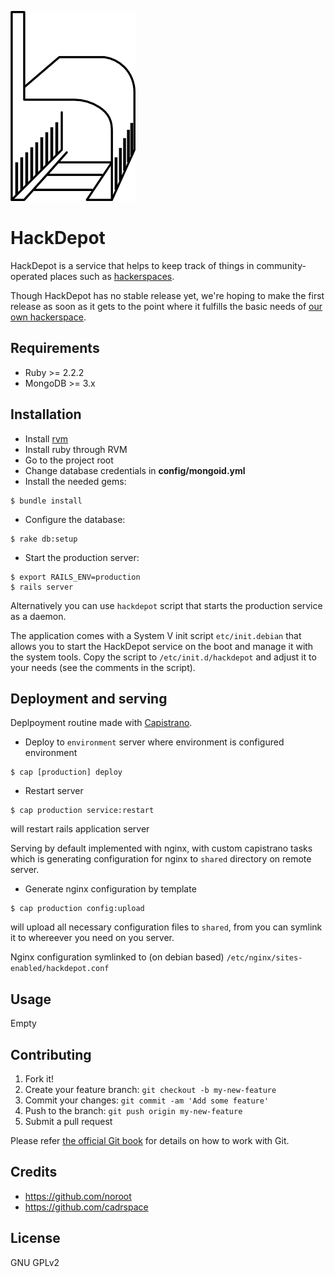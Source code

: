 ![HackDepot](https://github.com/cadrspace/hackdepot/blob/master/doc/logo.png)

# HackDepot

HackDepot is a service that helps to keep track of things in
community-operated places such as
[hackerspaces](http://hackerspaces.org/).

Though HackDepot has no stable release yet, we're hoping to make the
first release as soon as it gets to the point where it fulfills the
basic needs of [our own hackerspace](http://cadrspace.ru/).

## Requirements

- Ruby >= 2.2.2
- MongoDB >= 3.x

## Installation

- Install [rvm](http://rvm.io)
- Install ruby through RVM
- Go to the project root
- Change database credentials in **config/mongoid.yml**
- Install the needed gems:
```
$ bundle install
```
- Configure the database:
```
$ rake db:setup
```
- Start the production server:
```
$ export RAILS_ENV=production
$ rails server
```

Alternatively you can use `hackdepot` script that starts the
production service as a daemon.

The application comes with a System V init script `etc/init.debian`
that allows you to start the HackDepot service on the boot and manage
it with the system tools.  Copy the script to `/etc/init.d/hackdepot`
and adjust it to your needs (see the comments in the script).

## Deployment and serving
Deplpoyment routine made with [Capistrano](http://capistranorb.com).

- Deploy to `environment` server where environment is configured
environment

```
$ cap [production] deploy
```

- Restart server

```
$ cap production service:restart
```

will restart rails application server

Serving by default implemented with nginx, with custom capistrano tasks which is
generating configuration for nginx to `shared` directory on remote
server.

- Generate nginx configuration by template

```
$ cap production config:upload
```

will upload all necessary configuration files to `shared`, from you
can symlink it to whereever you need on you server.

Nginx configuration symlinked to (on debian based)
`/etc/nginx/sites-enabled/hackdepot.conf`

## Usage
Empty

## Contributing

1. Fork it!
2. Create your feature branch: `git checkout -b my-new-feature`
3. Commit your changes: `git commit -am 'Add some feature'`
4. Push to the branch: `git push origin my-new-feature`
5. Submit a pull request

Please refer [the official Git book](https://www.git-scm.com/book/)
for details on how to work with Git.

## Credits

- https://github.com/noroot
- https://github.com/cadrspace

## License

GNU GPLv2
